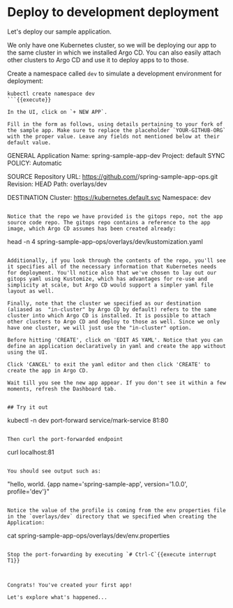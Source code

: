 # Deploy to development deployment

Let's deploy our sample application.

We only have one Kubernetes cluster, so we will be deploying our app to the same cluster in which we installed Argo CD. You can also easily attach other clusters to Argo CD and use it to deploy apps to to those.

Create a namespace called `dev` to simulate a development environment for deployment:

```
kubectl create namespace dev
```{{execute}}

In the UI, click on `+ NEW APP`.

Fill in the form as follows, using details pertaining to your fork of the sample app. Make sure to replace the placeholder `YOUR-GITHUB-ORG` with the proper value. Leave any fields not mentioned below at their default value.
```
GENERAL
Application Name: spring-sample-app-dev
Project: default
SYNC POLICY: Automatic

SOURCE
Repository URL: https://github.com/<YOUR-GITHUB-ORG>/spring-sample-app-ops.git
Revision: HEAD
Path: overlays/dev

DESTINATION
Cluster: https://kubernetes.default.svc
Namespace: dev
```

Notice that the repo we have provided is the gitops repo, not the app source code repo. The gitops repo contains a reference to the app image, which Argo CD assumes has been created already:
```
head -n 4 spring-sample-app-ops/overlays/dev/kustomization.yaml
```{{execute}}

Additionally, if you look through the contents of the repo, you'll see it specifies all of the necessary information that Kubernetes needs for deployment. You'll notice also that we've chosen to lay out our gitops yaml using Kustomize, which has advantages for re-use and simplicity at scale, but Argo CD would support a simpler yaml file layout as well.

Finally, note that the cluster we specified as our destination (aliased as  "in-cluster" by Argo CD by default) refers to the same cluster into which Argo CD is installed. It is possible to attach other clusters to Argo CD and deploy to those as well. Since we only have one cluster, we will just use the "in-cluster" option.

Before hitting 'CREATE', click on 'EDIT AS YAML'. Notice that you can define an application declaratively in yaml and create the app without using the UI.

Click 'CANCEL' to exit the yaml editor and then click 'CREATE' to create the app in Argo CD.

Wait till you see the new app appear. If you don't see it within a few moments, refresh the Dashboard tab.


## Try it out

```
kubectl -n dev port-forward service/mark-service 81:80
```{{execute T1}}

Then curl the port-forwarded endpoint

```
curl localhost:81
```{{execute T2}}

You should see output such as:
```
"hello, world.  {app name='spring-sample-app', version='1.0.0', profile='dev'}"
```

Notice the value of the profile is coming from the env properties file in the `overlays/dev` directory that we specified when creating the Application:
```
cat spring-sample-app-ops/overlays/dev/env.properties
```{{execute}}

Stop the port-forwarding by executing `# Ctrl-C`{{execute interrupt T1}}



Congrats! You've created your first app!

Let's explore what's happened...
